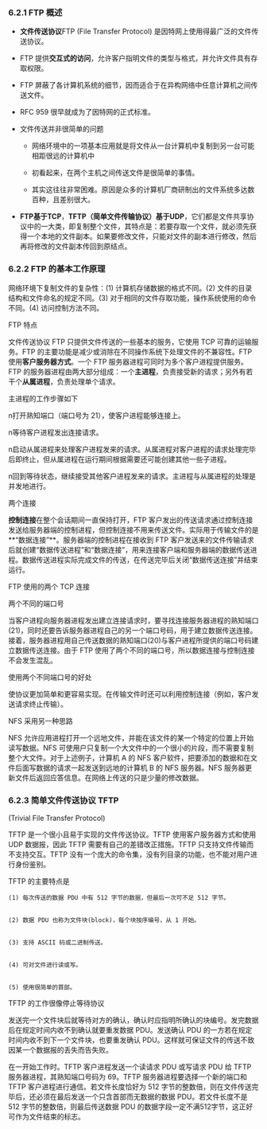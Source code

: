### 6.2.1 FTP 概述

* **文件传送协议**FTP \(File Transfer Protocol\) 是因特网上使用得最广泛的文件传送协议。

* FTP 提供**交互式的访问**，允许客户指明文件的类型与格式，并允许文件具有存取权限。

* FTP 屏蔽了各计算机系统的细节，因而适合于在异构网络中任意计算机之间传送文件。

* RFC 959 很早就成为了因特网的正式标准。

* 文件传送并非很简单的问题

  * 网络环境中的一项基本应用就是将文件从一台计算机中复制到另一台可能相距很远的计算机中

  * 初看起来，在两个主机之间传送文件是很简单的事情。

  * 其实这往往非常困难。原因是众多的计算机厂商研制出的文件系统多达数百种，且差别很大。

* **FTP基于TCP**，**TFTP（简单文件传输协议）基于UDP**，它们都是文件共享协议中的一大类，即复制整个文件，其特点是：若要存取一个文件，就必须先获得一个本地的文件副本。如果要修改文件，只能对文件的副本进行修改，然后再将修改的文件副本传回到原结点。

### 6.2.2 FTP 的基本工作原理

网络环境下复制文件的复杂性：\(1\) 计算机存储数据的格式不同。\(2\) 文件的目录结构和文件命名的规定不同。\(3\) 对于相同的文件存取功能，操作系统使用的命令不同。\(4\) 访问控制方法不同。

FTP 特点

文件传送协议 FTP 只提供文件传送的一些基本的服务，它使用 TCP 可靠的运输服务。FTP 的主要功能是减少或消除在不同操作系统下处理文件的不兼容性。FTP 使用**客户服务器方式**。一个 FTP 服务器进程可同时为多个客户进程提供服务。FTP 的服务器进程由两大部分组成：一个**主进程**，负责接受新的请求；另外有若干个**从属进程**，负责处理单个请求。



主进程的工作步骤如下

n打开熟知端口（端口号为 21），使客户进程能够连接上。

n等待客户进程发出连接请求。

n启动从属进程来处理客户进程发来的请求。从属进程对客户进程的请求处理完毕后即终止，但从属进程在运行期间根据需要还可能创建其他一些子进程。

n回到等待状态，继续接受其他客户进程发来的请求。主进程与从属进程的处理是并发地进行。



两个连接

**控制连接**在整个会话期间一直保持打开，FTP 客户发出的传送请求通过控制连接发送给服务器端的控制进程，但控制连接不用来传送文件。实际用于传输文件的是**“数据连接”**。服务器端的控制进程在接收到 FTP 客户发送来的文件传输请求后就创建“数据传送进程”和“数据连接”，用来连接客户端和服务器端的数据传送进程。数据传送进程实际完成文件的传送，在传送完毕后关闭“数据传送连接”并结束运行。



FTP 使用的两个 TCP 连接



两个不同的端口号

当客户进程向服务器进程发出建立连接请求时，要寻找连接服务器进程的熟知端口\(21\)，同时还要告诉服务器进程自己的另一个端口号码，用于建立数据传送连接。接着，服务器进程用自己传送数据的熟知端口\(20\)与客户进程所提供的端口号码建立数据传送连接。由于 FTP 使用了两个不同的端口号，所以数据连接与控制连接不会发生混乱。



使用两个不同端口号的好处

使协议更加简单和更容易实现。在传输文件时还可以利用控制连接（例如，客户发送请求终止传输）。



NFS 采用另一种思路

NFS 允许应用进程打开一个远地文件，并能在该文件的某一个特定的位置上开始读写数据。NFS 可使用户只复制一个大文件中的一个很小的片段，而不需要复制整个大文件。对于上述例子，计算机 A 的 NFS 客户软件，把要添加的数据和在文件后面写数据的请求一起发送到远地的计算机 B 的 NFS 服务器。NFS 服务器更新文件后返回应答信息。在网络上传送的只是少量的修改数据。



### 6.2.3 简单文件传送协议 TFTP

\(Trivial File Transfer Protocol\)

TFTP 是一个很小且易于实现的文件传送协议。TFTP 使用客户服务器方式和使用 UDP 数据报，因此 TFTP 需要有自己的差错改正措施。TFTP 只支持文件传输而不支持交互。TFTP 没有一个庞大的命令集，没有列目录的功能，也不能对用户进行身份鉴别。

TFTP 的主要特点是

```
(1) 每次传送的数据 PDU 中有 512 字节的数据，但最后一次可不足 512 字节。


(2) 数据 PDU 也称为文件块(block)，每个块按序编号，从 1 开始。


(3) 支持 ASCII 码或二进制传送。


(4) 可对文件进行读或写。


(5) 使用很简单的首部。
```

TFTP 的工作很像停止等待协议

发送完一个文件块后就等待对方的确认，确认时应指明所确认的块编号。发完数据后在规定时间内收不到确认就要重发数据 PDU。发送确认 PDU 的一方若在规定时间内收不到下一个文件块，也要重发确认 PDU。这样就可保证文件的传送不致因某一个数据报的丢失而告失败。

在一开始工作时。TFTP 客户进程发送一个读请求 PDU 或写请求 PDU 给 TFTP 服务器进程，其熟知端口号码为 69。TFTP 服务器进程要选择一个新的端口和 TFTP 客户进程进行通信。若文件长度恰好为 512 字节的整数倍，则在文件传送完毕后，还必须在最后发送一个只含首部而无数据的数据 PDU。若文件长度不是 512 字节的整数倍，则最后传送数据 PDU 的数据字段一定不满512字节，这正好可作为文件结束的标志。

  


